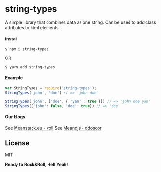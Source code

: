 # string-types

A simple library that combines data as one string. Can be used to add class attributes to html elements.

#### Install

```
$ npm i string-types
```

OR

```
$ yarn add string-types
```

#### Example

```jsx
var StringTypes = require('string-types');
StringTypes('john', 'doe') // => 'john doe'

StringTypes('john', ['doe', { 'yan' : true }]) // => 'john doe yan'
StringTypes({'john': false, 'doe': true}) // => 'doe'
```

#### Our blogs

See [Meanstack.eu - voil](http://meanstack.eu/)
See [Meandjs - ddosdor](http://meandjs.com/)

License
----

MIT


**Ready to Rock&Roll, Hell Yeah!**
